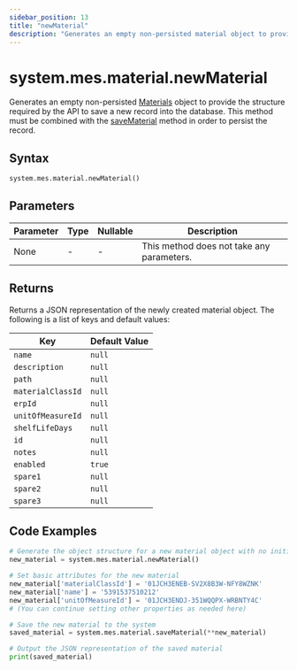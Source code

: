 ```yaml
---
sidebar_position: 13
title: "newMaterial"
description: "Generates an empty non-persisted material object to provide the structure to retrieve records from the database."
---
```


# system.mes.material.newMaterial

Generates an empty non-persisted [Materials](../../data-model/material-model/material) object to provide the structure required by the API
to save a new record into the database. This method must be combined with the [saveMaterial](./save-material) method in order to persist the record.

## Syntax

```python
system.mes.material.newMaterial()
```

## Parameters

| Parameter | Type | Nullable | Description                               |
|-----------|------|----------|-------------------------------------------|
| None      | -    | -        | This method does not take any parameters. |

## Returns

Returns a JSON representation of the newly created material object. The following is a list of keys and default values:

| Key               | Default Value |
|-------------------|---------------|
| `name`            | `null`        |
| `description`     | `null`        |
| `path`            | `null`        |
| `materialClassId` | `null`        |
| `erpId`           | `null`        |
| `unitOfMeasureId` | `null`        |
| `shelfLifeDays`   | `null`        |
| `id`              | `null`        |
| `notes`           | `null`        |
| `enabled`         | `true`        |
| `spare1`          | `null`        |
| `spare2`          | `null`        |
| `spare3`          | `null`        |

## Code Examples

```python
# Generate the object structure for a new material object with no initial arguments
new_material = system.mes.material.newMaterial()

# Set basic attributes for the new material
new_material['materialClassId'] = '01JCH3ENEB-SV2X8B3W-NFY8WZNK'
new_material['name'] = '5391537510212'
new_material['unitOfMeasureId'] = '01JCH3ENDJ-351WQQPX-WRBNTY4C'
# (You can continue setting other properties as needed here)

# Save the new material to the system
saved_material = system.mes.material.saveMaterial(**new_material)

# Output the JSON representation of the saved material
print(saved_material)
```

